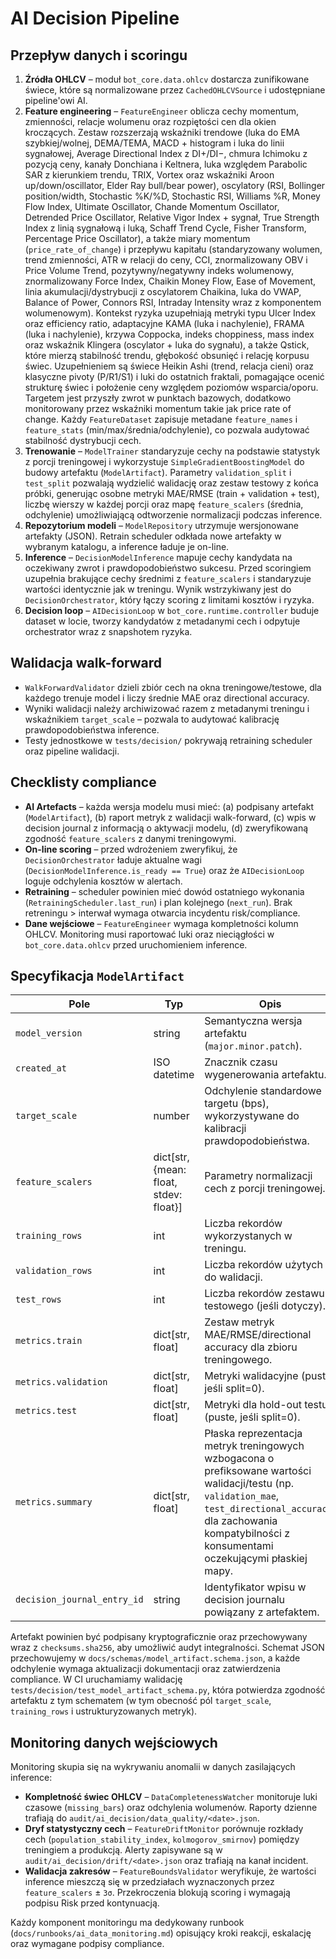# AI Decision Pipeline

## Przepływ danych i scoringu

1. **Źródła OHLCV** – moduł `bot_core.data.ohlcv` dostarcza zunifikowane świece, które są normalizowane przez `CachedOHLCVSource` i udostępniane pipeline'owi AI.
2. **Feature engineering** – `FeatureEngineer` oblicza cechy momentum, zmienności, relacje wolumenu oraz rozpiętości cen dla okien kroczących. Zestaw rozszerzają wskaźniki trendowe (luka do EMA szybkiej/wolnej, DEMA/TEMA, MACD + histogram i luka do linii sygnałowej, Average Directional Index z DI+/DI−, chmura Ichimoku z pozycją ceny, kanały Donchiana i Keltnera, luka względem Parabolic SAR z kierunkiem trendu, TRIX, Vortex oraz wskaźniki Aroon up/down/oscillator, Elder Ray bull/bear power), oscylatory (RSI, Bollinger position/width, Stochastic %K/%D, Stochastic RSI, Williams %R, Money Flow Index, Ultimate Oscillator, Chande Momentum Oscillator, Detrended Price Oscillator, Relative Vigor Index + sygnał, True Strength Index z linią sygnałową i luką, Schaff Trend Cycle, Fisher Transform, Percentage Price Oscillator), a także miary momentum (`price_rate_of_change`) i przepływu kapitału (standaryzowany wolumen, trend zmienności, ATR w relacji do ceny, CCI, znormalizowany OBV i Price Volume Trend, pozytywny/negatywny indeks wolumenowy, znormalizowany Force Index, Chaikin Money Flow, Ease of Movement, linia akumulacji/dystrybucji z oscylatorem Chaikina, luka do VWAP, Balance of Power, Connors RSI, Intraday Intensity wraz z komponentem wolumenowym). Kontekst ryzyka uzupełniają metryki typu Ulcer Index oraz efficiency ratio, adaptacyjne KAMA (luka i nachylenie), FRAMA (luka i nachylenie), krzywa Coppocka, indeks choppiness, mass index oraz wskaźnik Klingera (oscylator + luka do sygnału), a także Qstick, które mierzą stabilność trendu, głębokość obsunięć i relację korpusu świec. Uzupełnieniem są świece Heikin Ashi (trend, relacja cieni) oraz klasyczne pivoty (P/R1/S1) i luki do ostatnich fraktali, pomagające ocenić strukturę świec i położenie ceny względem poziomów wsparcia/oporu. Targetem jest przyszły zwrot w punktach bazowych, dodatkowo monitorowany przez wskaźniki momentum takie jak price rate of change. Każdy `FeatureDataset` zapisuje metadane `feature_names` i `feature_stats` (min/max/średnia/odchylenie), co pozwala audytować stabilność dystrybucji cech.
3. **Trenowanie** – `ModelTrainer` standaryzuje cechy na podstawie statystyk z porcji treningowej i wykorzystuje `SimpleGradientBoostingModel` do budowy artefaktu (`ModelArtifact`). Parametry `validation_split` i `test_split` pozwalają wydzielić walidację oraz zestaw testowy z końca próbki, generując osobne metryki MAE/RMSE (train + validation + test), liczbę wierszy w każdej porcji oraz mapę `feature_scalers` (średnia, odchylenie) umożliwiającą odtworzenie normalizacji podczas inference.
4. **Repozytorium modeli** – `ModelRepository` utrzymuje wersjonowane artefakty (JSON). Retrain scheduler odkłada nowe artefakty w wybranym katalogu, a inference ładuje je on-line.
5. **Inference** – `DecisionModelInference` mapuje cechy kandydata na oczekiwany zwrot i prawdopodobieństwo sukcesu. Przed scoringiem uzupełnia brakujące cechy średnimi z `feature_scalers` i standaryzuje wartości identycznie jak w treningu. Wynik wstrzykiwany jest do `DecisionOrchestrator`, który łączy scoring z limitami kosztów i ryzyka.
6. **Decision loop** – `AIDecisionLoop` w `bot_core.runtime.controller` buduje dataset w locie, tworzy kandydatów z metadanymi cech i odpytuje orchestrator wraz z snapshotem ryzyka.

## Walidacja walk-forward

- `WalkForwardValidator` dzieli zbiór cech na okna treningowe/testowe, dla każdego trenuje model i liczy średnie MAE oraz directional accuracy.
- Wyniki walidacji należy archiwizować razem z metadanymi treningu i wskaźnikiem `target_scale` – pozwala to audytować kalibrację prawdopodobieństwa inference.
- Testy jednostkowe w `tests/decision/` pokrywają retraining scheduler oraz pipeline walidacji.

## Checklisty compliance

- **AI Artefacts** – każda wersja modelu musi mieć: (a) podpisany artefakt (`ModelArtifact`), (b) raport metryk z walidacji walk-forward, (c) wpis w decision journal z informacją o aktywacji modelu, (d) zweryfikowaną zgodność `feature_scalers` z danymi treningowymi.
- **On-line scoring** – przed wdrożeniem zweryfikuj, że `DecisionOrchestrator` ładuje aktualne wagi (`DecisionModelInference.is_ready == True`) oraz że `AIDecisionLoop` loguje odchylenia kosztów w alertach.
- **Retraining** – scheduler powinien mieć dowód ostatniego wykonania (`RetrainingScheduler.last_run`) i plan kolejnego (`next_run`). Brak retreningu > interwał wymaga otwarcia incydentu risk/compliance.
- **Dane wejściowe** – `FeatureEngineer` wymaga kompletności kolumn OHLCV. Monitoring musi raportować luki oraz nieciągłości w `bot_core.data.ohlcv` przed uruchomieniem inference.

## Specyfikacja `ModelArtifact`

| Pole | Typ | Opis | Źródło |
| --- | --- | --- | --- |
| `model_version` | string | Semantyczna wersja artefaktu (`major.minor.patch`). | `ModelRepository` |
| `created_at` | ISO datetime | Znacznik czasu wygenerowania artefaktu. | `ModelTrainer` |
| `target_scale` | number | Odchylenie standardowe targetu (bps), wykorzystywane do kalibracji prawdopodobieństwa. | Dane treningowe |
| `feature_scalers` | dict[str, {mean: float, stdev: float}] | Parametry normalizacji cech z porcji treningowej. | `ModelTrainer` |
| `training_rows` | int | Liczba rekordów wykorzystanych w treningu. | `ModelTrainer` |
| `validation_rows` | int | Liczba rekordów użytych do walidacji. | `WalkForwardValidator` / `ModelTrainer` |
| `test_rows` | int | Liczba rekordów zestawu testowego (jeśli dotyczy). | `ModelTrainer` |
| `metrics.train` | dict[str, float] | Zestaw metryk MAE/RMSE/directional accuracy dla zbioru treningowego. | `ModelTrainer` |
| `metrics.validation` | dict[str, float] | Metryki walidacyjne (puste, jeśli split=0). | `ModelTrainer` |
| `metrics.test` | dict[str, float] | Metryki dla hold-out testu (puste, jeśli split=0). | `ModelTrainer` |
| `metrics.summary` | dict[str, float] | Płaska reprezentacja metryk treningowych wzbogacona o prefiksowane wartości walidacji/testu (np. `validation_mae`, `test_directional_accuracy`) dla zachowania kompatybilności z konsumentami oczekującymi płaskiej mapy. | `ModelTrainer` |
| `decision_journal_entry_id` | string | Identyfikator wpisu w decision journalu powiązany z artefaktem. | Decision journal |

Artefakt powinien być podpisany kryptograficznie oraz przechowywany wraz z `checksums.sha256`, aby umożliwić audyt integralności. Schemat JSON przechowujemy w `docs/schemas/model_artifact.schema.json`, a każde odchylenie wymaga aktualizacji dokumentacji oraz zatwierdzenia compliance.
W CI uruchamiamy walidację `tests/decision/test_model_artifact_schema.py`, która potwierdza zgodność artefaktu z tym schematem (w tym obecność pól `target_scale`, `training_rows` i ustrukturyzowanych metryk).

## Monitoring danych wejściowych

Monitoring skupia się na wykrywaniu anomalii w danych zasilających inference:

- **Kompletność świec OHLCV** – `DataCompletenessWatcher` monitoruje luki czasowe (`missing_bars`) oraz odchylenia wolumenów. Raporty dzienne trafiają do `audit/ai_decision/data_quality/<date>.json`.
- **Dryf statystyczny cech** – `FeatureDriftMonitor` porównuje rozkłady cech (`population_stability_index`, `kolmogorov_smirnov`) pomiędzy treningiem a produkcją. Alerty zapisywane są w `audit/ai_decision/drift/<date>.json` oraz trafiają na kanał incident.
- **Walidacja zakresów** – `FeatureBoundsValidator` weryfikuje, że wartości inference mieszczą się w przedziałach wyznaczonych przez `feature_scalers` ± `3σ`. Przekroczenia blokują scoring i wymagają podpisu Risk przed kontynuacją.

Każdy komponent monitoringu ma dedykowany runbook (`docs/runbooks/ai_data_monitoring.md`) opisujący kroki reakcji, eskalację oraz wymagane podpisy compliance.
